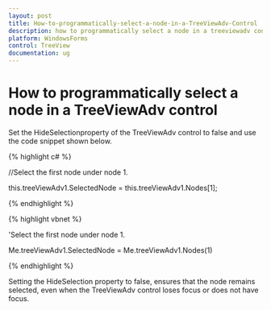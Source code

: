 ```yaml
---
layout: post
title: How-to-programmatically-select-a-node-in-a-TreeViewAdv-Control | WindowsForms | Syncfusion
description: how to programmatically select a node in a treeviewadv control
platform: WindowsForms
control: TreeView 
documentation: ug
---
```


# How to programmatically select a node in a TreeViewAdv control

Set the HideSelectionproperty of the TreeViewAdv control to false and use the code snippet shown below.

{% highlight c# %}



//Select the first node under node 1.

this.treeViewAdv1.SelectedNode = this.treeViewAdv1.Nodes[1];

{% endhighlight %}

{% highlight vbnet %}



'Select the first node under node 1.

Me.treeViewAdv1.SelectedNode = Me.treeViewAdv1.Nodes(1)

{% endhighlight %}

Setting the HideSelection property to false, ensures that the node remains selected, even when the TreeViewAdv control loses focus or does not have focus. 

